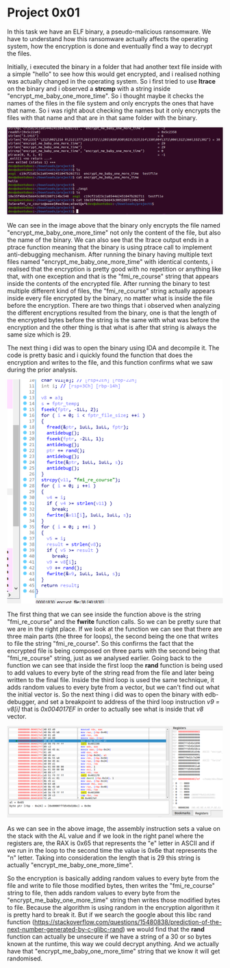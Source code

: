 # Project 0x01

In this task we have an ELF binary, a pseudo-malicious ransomware. We have to understand how this ransomware actually affects the operating system, how the encryption is done and eventually find a way to decrypt the files.

Initially, i executed the binary in a folder that had another text file inside with a simple "hello" to see how this would get encrypted, and i realised nothing was actually changed in the operating system. So i first tried to use **ltrace** on the binary and i observed a **strcmp** with a string inside "encrypt_me_baby_one_more_time". So i thought maybe it checks the names of the files in the file system and only encrypts the ones that have that name. So i was right about checking the names but it only encrypts the files with that name and that are in that same folder with the binary.

![alt text](ltrace.png?raw=true)

We can see in the image above that the binary only encrypts the file named "encrypt_me_baby_one_more_time" not only the content of the file, but also the name of the binary. We can also see that the ltrace output ends in a ptrace function meaning that the binary is using ptrace call to implement anti-debugging mechanism. After running the binary having multiple text files named "encrypt_me_baby_one_more_time" with identical contents, i realised that the encryption is pretty good with no repetition or anything like that, with one exception and that is the "fmi_re_course" string that appears inside the contents of the encrypted file. After running the binary to test multiple different kind of files, the "fmi_re_course" string actually appears inside every file encrypted by the binary, no matter what is inside the file before the encryption. There are two things that i observed when analyzing the different encryptions resulted from the binary, one is that the length of the encrypted bytes before the string is the same with what was before the encryption and the other thing is that what is after that string is always the same size which is 29.

The next thing i did was to open the binary using IDA and decompile it. The code is pretty basic and i quickly found the function that does the encryption and writes to the file, and this function confirms what we saw during the prior analysis.

![alt text](encfunc.png?raw=true)

The first thing that we can see inside the function above is the string "fmi_re_course" and the **fwrite** function calls. So we can be pretty sure that we are in the right place. If we look at the function we can see that there are three main parts (the three for loops), the second being the one that writes to file the string "fmi_re_course". So this confirms the fact that the encrypted file is being composed on three parts with the second being that "fmi_re_course" string, just as we analysed earlier. Going back to the function we can see that inside the first loop the **rand** function is being used to add values to every byte of the string read from the file and later being written to the final file. Inside the third loop is used the same technique, it adds random values to every byte from a vector, but we can't find out what the initial vector is. So the next thing i did was to open the binary with edb-debugger, and set a breakpoint to address of the third loop instruction *v9 = v8[i]* that is *0x004017EF* in order to actually see what is inside that *v8* vector.

![alt text](debug.png?raw=true)

As we can see in the above image, the assembly instruction sets a value on the stack with the AL value and if we look in the right panel where the registers are, the RAX is 0x65 that represents the "e" letter in ASCII and if we run in the loop to the second time the value is 0x6e that represents the "n" letter. Taking into consideration the length that is 29 this string is actually "encrypt_me_baby_one_more_time".

So the encryption is basically adding random values to every byte from the file and write to file those modified bytes, then writes the "fmi_re_course" string to file, then adds random values to every byte from the "encrypt_me_baby_one_more_time" string then writes those modified bytes to file. Because the algorithm is using random in the encryption algorithm it is pretty hard to break it. But if we search the google about this libc rand function (https://stackoverflow.com/questions/15480838/prediction-of-the-next-number-generated-by-c-glibc-rand) we would find that the **rand** function can actually be unsecure if we have a string of a 30 or so bytes known at the runtime, this way we could decrypt anything. And we actually have that "encrypt_me_baby_one_more_time" string that we know it will get randomised.

